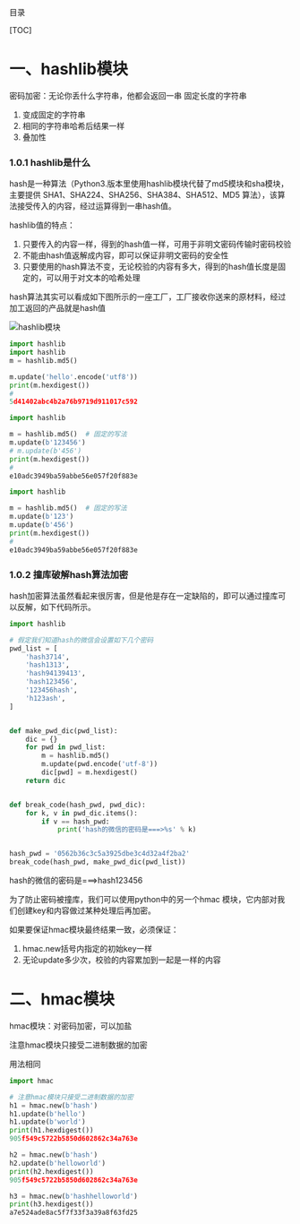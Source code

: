 目录

[TOC]



# 一、hashlib模块

密码加密：无论你丢什么字符串，他都会返回一串 固定长度的字符串

1. 变成固定的字符串
2.  相同的字符串哈希后结果一样
3.  叠加性

### 1.0.1 hashlib是什么

hash是一种算法（Python3.版本里使用hashlib模块代替了md5模块和sha模块，主要提供 SHA1、SHA224、SHA256、SHA384、SHA512、MD5 算法），该算法接受传入的内容，经过运算得到一串hash值。

hashlib值的特点：

1. 只要传入的内容一样，得到的hash值一样，可用于非明文密码传输时密码校验
2. 不能由hash值返解成内容，即可以保证非明文密码的安全性
3. 只要使用的hash算法不变，无论校验的内容有多大，得到的hash值长度是固定的，可以用于对文本的哈希处理

hash算法其实可以看成如下图所示的一座工厂，工厂接收你送来的原材料，经过加工返回的产品就是hash值

![hashlib模块](http://www.chenyoude.com/Python%E4%BB%8E%E5%85%A5%E9%97%A8%E5%88%B0%E6%94%BE%E5%BC%83/hashlib%E6%A8%A1%E5%9D%97.jpg?x-oss-process=style/watermark)

```python
import hashlib
import hashlib
m = hashlib.md5()

m.update('hello'.encode('utf8'))
print(m.hexdigest())
#
5d41402abc4b2a76b9719d911017c592
```

```python
import hashlib

m = hashlib.md5()  # 固定的写法
m.update(b'123456')
# m.update(b'456')
print(m.hexdigest())
#
e10adc3949ba59abbe56e057f20f883e
```



```python
import hashlib

m = hashlib.md5()  # 固定的写法
m.update(b'123')
m.update(b'456')
print(m.hexdigest())
#
e10adc3949ba59abbe56e057f20f883e
```

### 1.0.2 撞库破解hash算法加密

hash加密算法虽然看起来很厉害，但是他是存在一定缺陷的，即可以通过撞库可以反解，如下代码所示。

```python
import hashlib

# 假定我们知道hash的微信会设置如下几个密码
pwd_list = [
    'hash3714',
    'hash1313',
    'hash94139413',
    'hash123456',
    '123456hash',
    'h123ash',
]


def make_pwd_dic(pwd_list):
    dic = {}
    for pwd in pwd_list:
        m = hashlib.md5()
        m.update(pwd.encode('utf-8'))
        dic[pwd] = m.hexdigest()
    return dic


def break_code(hash_pwd, pwd_dic):
    for k, v in pwd_dic.items():
        if v == hash_pwd:
            print('hash的微信的密码是===>%s' % k)


hash_pwd = '0562b36c3c5a3925dbe3c4d32a4f2ba2'
break_code(hash_pwd, make_pwd_dic(pwd_list))
```

hash的微信的密码是===>hash123456

为了防止密码被撞库，我们可以使用python中的另一个hmac 模块，它内部对我们创建key和内容做过某种处理后再加密。

如果要保证hmac模块最终结果一致，必须保证：

1. hmac.new括号内指定的初始key一样
2. 无论update多少次，校验的内容累加到一起是一样的内容



# 二、hmac模块

 hmac模块：对密码加密，可以加盐

注意hmac模块只接受二进制数据的加密

用法相同

```python
import hmac

# 注意hmac模块只接受二进制数据的加密
h1 = hmac.new(b'hash')
h1.update(b'hello')
h1.update(b'world')
print(h1.hexdigest())
905f549c5722b5850d602862c34a763e
```



```python
h2 = hmac.new(b'hash')
h2.update(b'helloworld')
print(h2.hexdigest())
905f549c5722b5850d602862c34a763e
```



```python
h3 = hmac.new(b'hashhelloworld')
print(h3.hexdigest())
a7e524ade8ac5f7f33f3a39a8f63fd25
```

